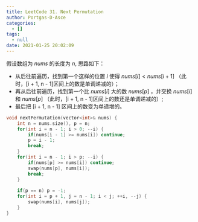 ```yaml
---
title: LeetCode 31. Next Permutation
author: Portgas·D·Asce
categories:
  - []
tags:
  - null
date: 2021-01-25 20:02:09
---
```


<!--more-->

假设数组为 $nums$ 的长度为 $n$, 思路如下：
- 从后往前遍历，找到第一个这样的位置 $i$ 使得 $nums[i] < nums[i + 1]$ （此时，[i + 1, n - 1]区间上的数是单调递减的）；
- 再从后往前遍历，找到第一个比 $nums[i]$ 大的数 $nums[p]$ ，并交换 $nums[i]$ 和 $nums[p]$ （此时，[i + 1, n - 1]区间上的数还是单调递减的）;
- 最后把 [i + 1, n - 1] 区间上的数变为单递增的。

```cpp
void nextPermutation(vector<int>& nums) {
    int n = nums.size(), p = n;
    for(int i = n - 1; i > 0; --i) {
        if(nums[i - 1] >= nums[i]) continue;
        p = i - 1;
        break;
    }
    for(int i = n - 1; i > p; --i) {
        if(nums[p] >= nums[i]) continue;
        swap(nums[p], nums[i]);
        break;
    }
    
    if(p == n) p = -1;
    for(int i = p + 1, j = n - 1; i < j; ++i, --j) {
        swap(nums[i], nums[j]);
    }
}
```

